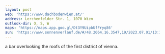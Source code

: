 ```yaml
---
layout: post
web: 'https://www.dachbodenwien.at/'
address: Lerchenfelder Str. 1, 1070 Wien
outlook-dir: O, S, W
maps: 'https://maps.app.goo.gl/Dt3Y9UipbUfFryq86'
sun: 'https://www.sonnenverlauf.de/#/48.2064,16.3547,19/2023.07.01/13:16/1/0'
---
```


a bar overlooking the roofs of the first district of vienna.


